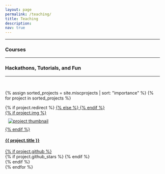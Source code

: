 ```yaml
---
layout: page
permalink: /teaching/
title: Teaching
description: 
nav: true
---
```


---

### Courses
---



### Hackathons, Tutorials, and Fun
---
<br />
<div class="projects grid">

  {% assign sorted_projects = site.miscprojects | sort: "importance" %}
  {% for project in sorted_projects %}
  <div class="grid-item">
    {% if project.redirect %}
    <a href="{{ project.redirect }}" target="_blank">
    {% else %}
    <a href="{{ project.url | relative_url }}">
    {% endif %}
      <div class="card hoverable">
        {% if project.img %}
        <div style="padding: 10px 10px"> <img src="{{ project.img | relative_url }}" alt="project thumbnail"> </div>
        {% endif %}
        <div class="card-body">
          <h4 class="card-title">{{ project.title }}</h4>
          <!-- <p class="card-text">{{ project.description }}</p> -->
          <div class="row ml-1 mr-1 p-0">
            {% if project.github %}
            <div class="github-icon">
              <div class="icon" data-toggle="tooltip" title="Code Repository">
                <a href="{{ project.github }}" target="_blank"><i class="fab fa-github gh-icon"></i></a>
              </div>
              {% if project.github_stars %}
              <span class="stars" data-toggle="tooltip" title="GitHub Stars">
                <i class="fas fa-star"></i>
                <span id="{{ project.github_stars }}-stars"></span>
              </span>
              {% endif %}
            </div>
            {% endif %}
          </div>
        </div>
      </div>
    </a>
  </div>
{% endfor %}

